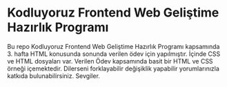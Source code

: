 # Kodluyoruz Frontend Web Geliştime Hazırlık Programı 
Bu repo Kodluyoruz Frontend Web Geliştime Hazırlık Programı kapsamında 3. hafta HTML konusunda sonunda verilen ödev için yapılmıştır.
İçinde CSS ve HTML dosyaları var. Verilen Ödev kapsamında basit bir HTML ve CSS örneği içemektedir.
Dilerseni forklayabilir değişiklik yapabilir yorumlarınızla katkıda bulunabilirsiniz.
Sevgiler.
